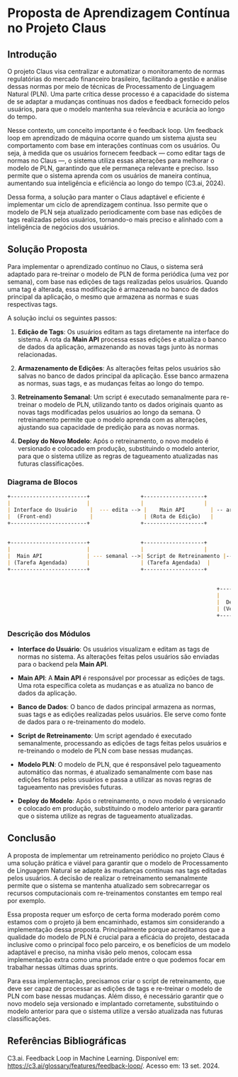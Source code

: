 # Proposta de Aprendizagem Contínua no Projeto Claus

## Introdução

O projeto Claus visa centralizar e automatizar o monitoramento de normas regulatórias do mercado financeiro brasileiro, facilitando a gestão e análise dessas normas por meio de técnicas de Processamento de Linguagem Natural (PLN). Uma parte crítica desse processo é a capacidade do sistema de se adaptar a mudanças contínuas nos dados e feedback fornecido pelos usuários, para que o modelo mantenha sua relevância e acurácia ao longo do tempo.

Nesse contexto, um conceito importante é o feedback loop. Um feedback loop em aprendizado de máquina ocorre quando um sistema ajusta seu comportamento com base em interações contínuas com os usuários. Ou seja, à medida que os usuários fornecem feedback — como editar tags de normas no Claus —, o sistema utiliza essas alterações para melhorar o modelo de PLN, garantindo que ele permaneça relevante e preciso. Isso permite que o sistema aprenda com os usuários de maneira contínua, aumentando sua inteligência e eficiência ao longo do tempo (C3.ai, 2024).

Dessa forma, a solução para manter o Claus adaptável e eficiente é implementar um ciclo de aprendizagem contínua. Isso permite que o modelo de PLN seja atualizado periodicamente com base nas edições de tags realizadas pelos usuários, tornando-o mais preciso e alinhado com a inteligência de negócios dos usuários.

## Solução Proposta

Para implementar o aprendizado contínuo no Claus, o sistema será adaptado para re-treinar o modelo de PLN de forma periódica (uma vez por semana), com base nas edições de tags realizadas pelos usuários. Quando uma tag é alterada, essa modificação é armazenada no banco de dados principal da aplicação, o mesmo que armazena as normas e suas respectivas tags.

A solução inclui os seguintes passos:

1. **Edição de Tags**: Os usuários editam as tags diretamente na interface do sistema. A rota da **Main API** processa essas edições e atualiza o banco de dados da aplicação, armazenando as novas tags junto às normas relacionadas.

2. **Armazenamento de Edições**: As alterações feitas pelos usuários são salvas no banco de dados principal da aplicação. Esse banco armazena as normas, suas tags, e as mudanças feitas ao longo do tempo.

3. **Retreinamento Semanal**: Um script é executado semanalmente para re-treinar o modelo de PLN, utilizando tanto os dados originais quanto as novas tags modificadas pelos usuários ao longo da semana. O retreinamento permite que o modelo aprenda com as alterações, ajustando sua capacidade de predição para as novas normas.

4. **Deploy do Novo Modelo**: Após o retreinamento, o novo modelo é versionado e colocado em produção, substituindo o modelo anterior, para que o sistema utilize as regras de tagueamento atualizadas nas futuras classificações.

### Diagrama de Blocos

```markdown
+------------------------+                +-------------------+                +-----------------------+
|                        |                |                   |                |                       |
| Interface do Usuário    |  --- edita --> |    Main API        | -- armazena -->| Banco de Dados         |
|  (Front-end)            |                | (Rota de Edição)   |                | (Armazena normas e tags)|
+------------------------+                +-------------------+                +-----------------------+
                                                                                  |
                                                                                  v
+------------------------+                +-------------------+            +-----------------------+
|                        |                |                   |            |                       |
|  Main API              | --- semanal -->| Script de Retreinamento |-- treina -->| Modelo de PLN        |
| (Tarefa Agendada)      |                | (Tarefa Agendada)  |            | (Modelo de Tagueamento) |
+------------------------+                +-------------------+            +-----------------------+
                                                                                |
                                                                                v
                                                                  +-----------------------+
                                                                  |                       |
                                                                  |  Deploy do Modelo      |
                                                                  | (Versionamento e Deploy)|
                                                                  +-----------------------+

```

### Descrição dos Módulos

- **Interface do Usuário**: Os usuários visualizam e editam as tags de normas no sistema. As alterações feitas pelos usuários são enviadas para o backend pela **Main API**.

- **Main API**: A **Main API** é responsável por processar as edições de tags. Uma rota específica coleta as mudanças e as atualiza no banco de dados da aplicação.

- **Banco de Dados**: O banco de dados principal armazena as normas, suas tags e as edições realizadas pelos usuários. Ele serve como fonte de dados para o re-treinamento do modelo.

- **Script de Retreinamento**: Um script agendado é executado semanalmente, processando as edições de tags feitas pelos usuários e re-treinando o modelo de PLN com base nessas mudanças.

- **Modelo PLN**: O modelo de PLN, que é responsável pelo tagueamento automático das normas, é atualizado semanalmente com base nas edições feitas pelos usuários e passa a utilizar as novas regras de tagueamento nas previsões futuras.

- **Deploy do Modelo**: Após o retreinamento, o novo modelo é versionado e colocado em produção, substituindo o modelo anterior para garantir que o sistema utilize as regras de tagueamento atualizadas.

## Conclusão

A proposta de implementar um retreinamento periódico no projeto Claus é uma solução prática e viável para garantir que o modelo de Processamento de Linguagem Natural se adapte às mudanças contínuas nas tags editadas pelos usuários. A decisão de realizar o retreinamento semanalmente permite que o sistema se mantenha atualizado sem sobrecarregar os recursos computacionais com re-treinamentos constantes em tempo real por exemplo.

Essa proposta requer um esforço de certa forma moderado porém como estamos com o projeto já bem encaminhado, estamos sim considerando a implementação dessa proposta. Principalmente porque acreditamos que a qualidade do modelo de PLN é crucial para a eficácia do projeto, destacada inclusive como o principal foco pelo parceiro, e os benefícios de um modelo adaptável e preciso, na minha visão pelo menos, colocam essa implementação extra como uma prioridade entre o que podemos focar em trabalhar nessas últimas duas sprints.

Para essa implementação, precisamos criar o script de retreinamento, que deve ser capaz de processar as edições de tags e re-treinar o modelo de PLN com base nessas mudanças. Além disso, é necessário garantir que o novo modelo seja versionado e implantado corretamente, substituindo o modelo anterior para que o sistema utilize a versão atualizada nas futuras classificações.

## Referências Bibliográficas

C3.ai. Feedback Loop in Machine Learning. Disponível em: <https://c3.ai/glossary/features/feedback-loop/>. Acesso em: 13 set. 2024.
